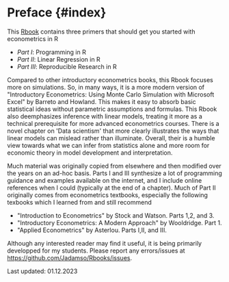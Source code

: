 # Preface {#index}



<!--- Add Title Image
<img src="Figures_Manual/Logo.png" class="cover" height="50%"/>  

--->


This [Rbook](https://jadamso.github.io/Rbooks/) contains three primers that should get you started with econometrics in R

 * *Part   I*: Programming in R
 * *Part  II*: Linear Regression in R
 * *Part III*: Reproducible Research in R

Compared to other introductory econometrics books, this Rbook focuses more on simulations. So, in many ways, it is a more modern version of "Introductory Econometrics: Using Monte Carlo Simulation with Microsoft Excel" by Barreto and Howland. This makes it easy to absorb basic statistical ideas without parametric assumptions and formulas. This Rbook also deemphasizes inference with linear models, treating it more as a technical prerequisite for more advanced econometrics courses. There is a novel chapter on 'Data scientism' that more clearly illustrates the ways that linear models can mislead rather than illuminate. Overall, their is a humble view towards what we can infer from statistics alone and more room for economic theory in model development and interpretation.

Much material was originally copied from elsewhere and then modified over the years on an ad-hoc basis. Parts I and III synthesize a lot of programming guidance and examples available on the internet, and I include online references when I could (typically at the end of a chapter).  Much of Part II originally comes from econometrics textbooks, especially the following texbooks which I learned from and still recommend

 * "Introduction to Econometrics" by Stock and Watson. Parts 1,2, and 3.
 * "Introductory Econometrics: A Modern Approach" by Wooldridge. Part 1.
 * "Applied Econometrics" by Asterlou. Parts I,II, and III.


Although any interested reader may find it useful, it is being primarily developped for my students. Please report any errors/issues at https://github.com/Jadamso/Rbooks/issues.

Last updated: 01.12.2023
